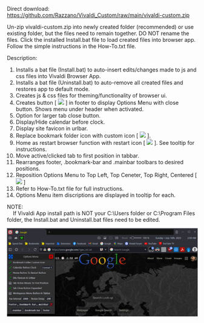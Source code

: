 Direct download: https://github.com/Razzano/Vivaldi_Custom/raw/main/vivaldi-custom.zip

Un-zip vivaldi-custom.zip into newly created folder (recommended) or use existing folder, but the files need to remain together. DO NOT rename the files. Click the installed Install.bat file to load created files into browser app. Follow the simple instructions in the How-To.txt file.

Description:
1. Installs a bat file (Install.bat) to auto-insert edits/changes made to js and css files into Vivaldi Browser App.
2. Installs a bat file (Uninstall.bat) to auto-remove all created files and restores app to default mode.
3. Creates js & css files for theming/functionality of browser ui.
4. Creates button [ <img src="https://github.com/srazzano/Images/blob/master/options.png"/> ] in footer to display Options Menu with close button. Shows menu under header when activated.
5. Option for larger tab close button.
6. Display/Hide calendar before clock.
7. Display site favicon in urlbar.
8. Replace bookmark folder icon with custom icon [ <img src="https://github.com/srazzano/Images/blob/master/folderIcon.png"/> ].
9. Home as restart browser function with restart icon [ <img src="https://github.com/srazzano/Images/blob/master/restartIcon.png"/> ]. See tooltip for instructions.
10. Move active/clicked tab to first position in tabbar.
11. Rearranges footer, .bookmark-bar and .mainbar toolbars to desired positions.
12. Reposition Options Menu to Top Left, Top Ceneter, Top Right, Centered [ <img src="https://github.com/srazzano/Images/blob/master/position.png"/> ]
13. Refer to How-To.txt file for full instructions.
14. Options Menu item discriptions are displayed in tooltip for each.

NOTE:<br>
&nbsp;&nbsp;&nbsp; If Vivaldi App install path is NOT your C:\Users folder or C:\Program Files folder, the Install.bat and Uninstall.bat files need to be edited.

<img src="https://github.com/Razzano/Images/blob/master/VivaldiCustom.png"/>
